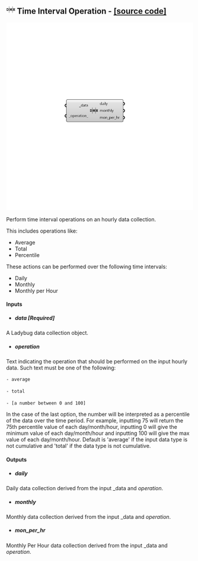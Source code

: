 ## ![](../../images/icons/Time_Interval_Operation.png) Time Interval Operation - [[source code]](https://github.com/ladybug-tools/ladybug-grasshopper/blob/master/ladybug_grasshopper/src//LB%20Time%20Interval%20Operation.py)

![](../../images/components/Time_Interval_Operation.png)

Perform time interval operations on an hourly data collection.
 

This includes operations like:
 - Average
 - Total
 - Percentile
 

These actions can be performed over the following time intervals:
 - Daily
 - Monthly
 - Monthly per Hour
 



#### Inputs
* ##### data [Required]
A Ladybug data collection object. 
* ##### operation 
Text indicating the operation that should be performed on the input hourly data. 
Such text must be one of the following: 

    - average

    - total

    - [a number between 0 and 100]
In the case of the last option, the number will be interpreted as a percentile of the data over the time period. For example, inputting 75 will return the 75th percentile value of each day/month/hour, inputting 0 will give the minimum value of each day/month/hour and inputting 100 will give the max value of each day/month/hour. 
Default is 'average' if the input data type is not cumulative and 'total' if the data type is not cumulative. 

#### Outputs
* ##### daily
Daily data collection derived from the input _data and _operation_.
* ##### monthly
Monthly data collection derived from the input _data and _operation_.
* ##### mon_per_hr
Monthly Per Hour data collection derived from the input _data and _operation_.